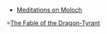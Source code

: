 - [Meditations on Moloch](https://slatestarcodex.com/2014/07/30/meditations-on-moloch/)

=[The Fable of the Dragon-Tyrant](https://www.nickbostrom.com/fable/dragon.html)
